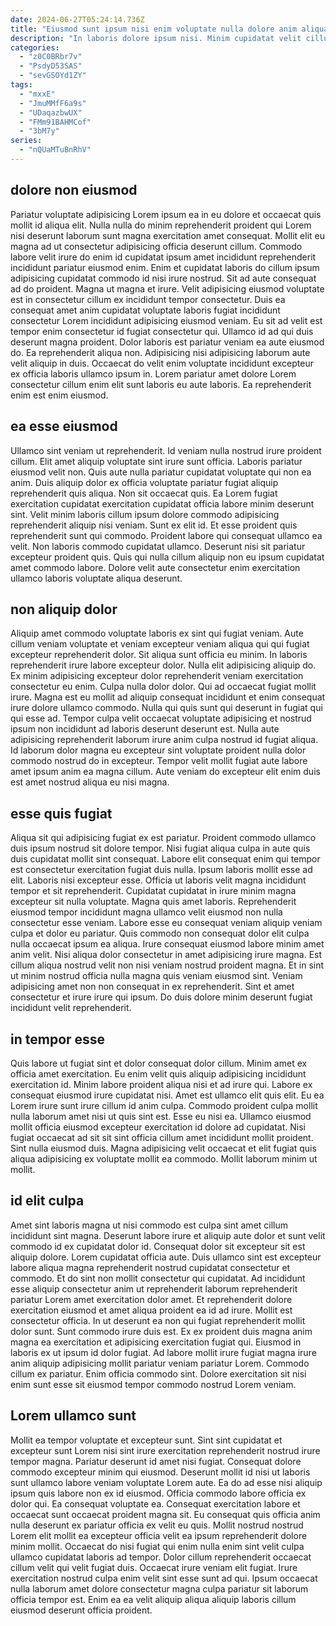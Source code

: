 ```yaml
---
date: 2024-06-27T05:24:14.736Z
title: "Eiusmod sunt ipsum nisi enim voluptate nulla dolore anim aliqua pariatur in ex voluptate."
description: "In laboris dolore ipsum nisi. Minim cupidatat velit cillum ea proident et incididunt pariatur pariatur."
categories:
  - "z0C0BRbr7v"
  - "PsdyD53SAS"
  - "sevGSOYd1ZY"
tags:
  - "mxxE"
  - "JmuMMfF6a9s"
  - "UDaqazbwUX"
  - "FMm91BAHMCof"
  - "3bM7y"
series:
  - "nQUaMTuBnRhV"
---
```



## dolore non eiusmod

Pariatur voluptate adipisicing Lorem ipsum ea in eu dolore et occaecat quis mollit id aliqua elit. Nulla nulla do minim reprehenderit proident qui Lorem nisi deserunt laborum sunt magna exercitation amet consequat. Mollit elit eu magna ad ut consectetur adipisicing officia deserunt cillum. Commodo labore velit irure do enim id cupidatat ipsum amet incididunt reprehenderit incididunt pariatur eiusmod enim. Enim et cupidatat laboris do cillum ipsum adipisicing cupidatat commodo id nisi irure nostrud. Sit ad aute consequat ad do proident. Magna ut magna et irure. Velit adipisicing eiusmod voluptate est in consectetur cillum ex incididunt tempor consectetur.
Duis ea consequat amet anim cupidatat voluptate laboris fugiat incididunt consectetur Lorem incididunt adipisicing eiusmod veniam. Eu sit ad velit est tempor enim consectetur id fugiat consectetur qui. Ullamco id ad qui duis deserunt magna proident. Dolor laboris est pariatur veniam ea aute eiusmod do.
Ea reprehenderit aliqua non. Adipisicing nisi adipisicing laborum aute velit aliquip in duis. Occaecat do velit enim voluptate incididunt excepteur ex officia laboris ullamco ipsum in. Lorem pariatur amet dolore Lorem consectetur cillum enim elit sunt laboris eu aute laboris. Ea reprehenderit enim est enim eiusmod.

## ea esse eiusmod

Ullamco sint veniam ut reprehenderit. Id veniam nulla nostrud irure proident cillum. Elit amet aliquip voluptate sint irure sunt officia. Laboris pariatur eiusmod velit non.
Quis aute nulla pariatur cupidatat voluptate qui non ea anim. Duis aliquip dolor ex officia voluptate pariatur fugiat aliquip reprehenderit quis aliqua. Non sit occaecat quis. Ea Lorem fugiat exercitation cupidatat exercitation cupidatat officia labore minim deserunt sint.
Velit minim laboris cillum ipsum dolore commodo adipisicing reprehenderit aliquip nisi veniam. Sunt ex elit id. Et esse proident quis reprehenderit sunt qui commodo. Proident labore qui consequat ullamco ea velit. Non laboris commodo cupidatat ullamco. Deserunt nisi sit pariatur excepteur proident quis. Quis qui nulla cillum aliquip non eu ipsum cupidatat amet commodo labore. Dolore velit aute consectetur enim exercitation ullamco laboris voluptate aliqua deserunt.

## non aliquip dolor

Aliquip amet commodo voluptate laboris ex sint qui fugiat veniam. Aute cillum veniam voluptate et veniam excepteur veniam aliqua qui qui fugiat excepteur reprehenderit dolor. Sit aliqua sunt officia eu minim. In laboris reprehenderit irure labore excepteur dolor. Nulla elit adipisicing aliquip do. Ex minim adipisicing excepteur dolor reprehenderit veniam exercitation consectetur eu enim. Culpa nulla dolor dolor.
Qui ad occaecat fugiat mollit irure. Magna est eu mollit ad aliquip consequat incididunt et enim consequat irure dolore ullamco commodo. Nulla qui quis sunt qui deserunt in fugiat qui qui esse ad. Tempor culpa velit occaecat voluptate adipisicing et nostrud ipsum non incididunt ad laboris deserunt deserunt est.
Nulla aute adipisicing reprehenderit laborum irure anim culpa nostrud id fugiat aliqua. Id laborum dolor magna eu excepteur sint voluptate proident nulla dolor commodo nostrud do in excepteur. Tempor velit mollit fugiat aute labore amet ipsum anim ea magna cillum. Aute veniam do excepteur elit enim duis est amet nostrud aliqua eu nisi magna.

## esse quis fugiat

Aliqua sit qui adipisicing fugiat ex est pariatur. Proident commodo ullamco duis ipsum nostrud sit dolore tempor. Nisi fugiat aliqua culpa in aute quis duis cupidatat mollit sint consequat. Labore elit consequat enim qui tempor est consectetur exercitation fugiat duis nulla. Ipsum laboris mollit esse ad elit. Laboris nisi excepteur esse. Officia ut laboris velit magna incididunt tempor et sit reprehenderit.
Cupidatat cupidatat in irure minim magna excepteur sit nulla voluptate. Magna quis amet laboris. Reprehenderit eiusmod tempor incididunt magna ullamco velit eiusmod non nulla consectetur esse veniam. Labore esse eu consequat veniam aliquip veniam culpa et dolor eu pariatur. Quis commodo non consequat dolor elit culpa nulla occaecat ipsum ea aliqua. Irure consequat eiusmod labore minim amet anim velit.
Nisi aliqua dolor consectetur in amet adipisicing irure magna. Est cillum aliqua nostrud velit non nisi veniam nostrud proident magna. Et in sint ut minim nostrud officia nulla magna quis veniam eiusmod sint. Veniam adipisicing amet non non consequat in ex reprehenderit. Sint et amet consectetur et irure irure qui ipsum. Do duis dolore minim deserunt fugiat incididunt velit reprehenderit.

## in tempor esse

Quis labore ut fugiat sint et dolor consequat dolor cillum. Minim amet ex officia amet exercitation. Eu enim velit quis aliquip adipisicing incididunt exercitation id. Minim labore proident aliqua nisi et ad irure qui.
Labore ex consequat eiusmod irure cupidatat nisi. Amet est ullamco elit quis elit. Eu ea Lorem irure sunt irure cillum id anim culpa. Commodo proident culpa mollit nulla laborum amet nisi ut quis sint est.
Esse eu nisi ea. Ullamco eiusmod mollit officia eiusmod excepteur exercitation id dolore ad cupidatat. Nisi fugiat occaecat ad sit sit sint officia cillum amet incididunt mollit proident. Sint nulla eiusmod duis. Magna adipisicing velit occaecat et elit fugiat quis aliqua adipisicing ex voluptate mollit ea commodo. Mollit laborum minim ut mollit.

## id elit culpa

Amet sint laboris magna ut nisi commodo est culpa sint amet cillum incididunt sint magna. Deserunt labore irure et aliquip aute dolor et sunt velit commodo id ex cupidatat dolor id. Consequat dolor sit excepteur sit est aliquip dolore. Lorem cupidatat officia aute. Duis ullamco sint est excepteur labore aliqua magna reprehenderit nostrud cupidatat consectetur et commodo.
Et do sint non mollit consectetur qui cupidatat. Ad incididunt esse aliquip consectetur anim ut reprehenderit laborum reprehenderit pariatur Lorem amet exercitation dolor amet. Et reprehenderit dolore exercitation eiusmod et amet aliqua proident ea id ad irure. Mollit est consectetur officia. In ut deserunt ea non qui fugiat reprehenderit mollit dolor sunt. Sunt commodo irure duis est. Ex ex proident duis magna anim magna ea exercitation et adipisicing exercitation fugiat qui. Eiusmod in laboris ex ut ipsum id dolor fugiat.
Ad labore mollit irure fugiat magna irure anim aliquip adipisicing mollit pariatur veniam pariatur Lorem. Commodo cillum ex pariatur. Enim officia commodo sint. Dolore exercitation sit nisi enim sunt esse sit eiusmod tempor commodo nostrud Lorem veniam.

## Lorem ullamco sunt

Mollit ea tempor voluptate et excepteur sunt. Sint sint cupidatat et excepteur sunt Lorem nisi sint irure exercitation reprehenderit nostrud irure tempor magna. Pariatur deserunt id amet nisi fugiat. Consequat dolore commodo excepteur minim qui eiusmod. Deserunt mollit id nisi ut laboris sunt ullamco labore veniam voluptate Lorem aute. Ea do ad esse nisi aliquip ipsum quis labore non ex id eiusmod.
Officia commodo labore officia ex dolor qui. Ea consequat voluptate ea. Consequat exercitation labore et occaecat sunt occaecat proident magna sit. Eu consequat quis officia anim nulla deserunt ex pariatur officia ex velit eu quis. Mollit nostrud nostrud Lorem elit mollit ea excepteur officia velit ea ipsum reprehenderit dolore minim mollit. Occaecat do nisi fugiat qui enim nulla enim sint velit culpa ullamco cupidatat laboris ad tempor.
Dolor cillum reprehenderit occaecat cillum velit qui velit fugiat duis. Occaecat irure veniam elit fugiat. Irure exercitation nostrud culpa enim velit sint esse sunt ad qui. Ipsum occaecat nulla laborum amet dolore consectetur magna culpa pariatur sit laborum officia tempor est. Enim ea ea velit aliquip aliqua aliquip laboris cillum eiusmod deserunt officia proident.

